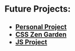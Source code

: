 <h1><strong>Future Projects:</strong></h1>

<h2>
<ul>
  <li>
    <a href="personalProject.html">Personal Project</a>
  </li>
  <li>
     <a href="CSS Zen Garden.html">CSS Zen Garden</a>
  </li>
  <li> 
    <a href="tictactoe.html">JS Project</a>
  </li>
</ul>
</h2>
